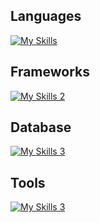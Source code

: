 ## Languages
[![My Skills](https://skillicons.dev/icons?i=js,python,java,c)](https://skillicons.dev)

## Frameworks
[![My Skills 2](https://skillicons.dev/icons?i=nodejs,express,react,redux,nextjs&theme=dark
)](https://skillicons.dev)

## Database
[![My Skills 3](https://skillicons.dev/icons?i=firebase,mongodb,mysql,postgresql&theme=dark
)](https://skillicons.dev)

## Tools
[![My Skills 3](https://skillicons.dev/icons?i=git,postman,matlab,jest,bash&theme=dark
)](https://skillicons.dev)

